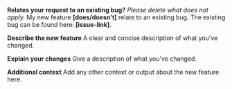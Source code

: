 **Relates your request to an existing bug?**
*Please delete what does not apply.*
My new feature **[does/doesn't]** relate to an existing bug.
The existing bug can be found here: **[issue-link]**.

**Describe the new feature**
A clear and concise description of what you've changed.

**Explain your changes**
Give a description of what you've changed.

**Additional context**
Add any other context or output about the new feature here.
